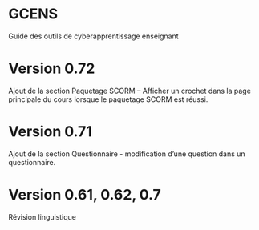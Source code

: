 GCENS
=====

Guide des outils de cyberapprentissage enseignant

Version 0.72
============

Ajout de la section Paquetage SCORM – Afficher un crochet dans la page principale du cours lorsque le paquetage SCORM est réussi. 

Version 0.71
============
Ajout de la section Questionnaire - modification d’une question dans un questionnaire.

Version 0.61, 0.62, 0.7
=======================
Révision linguistique

